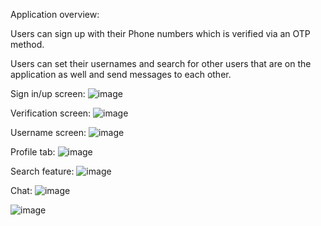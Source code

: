 Application overview:

Users can sign up with their Phone numbers which is verified via an OTP method.

Users can set their usernames and search for other users that are on the application as well and send messages to each other.

Sign in/up screen:
![image](https://github.com/IbrahimAkbar-tech/Chat_application_/assets/80490777/814ddb7d-4d4a-45b1-83a5-fffc0f7a6e33)


Verification screen:
![image](https://github.com/IbrahimAkbar-tech/Chat_application_/assets/80490777/1f4a8cd4-6766-4d29-8a0e-4660b14532b8)

Username screen:
![image](https://github.com/IbrahimAkbar-tech/Chat_application_/assets/80490777/24e01dc8-c92e-4e49-8e60-344b360509a5)


Profile tab:
![image](https://github.com/IbrahimAkbar-tech/Chat_application_/assets/80490777/2b31380d-b3a3-4408-bc36-45d9f686c814)

Search feature:
![image](https://github.com/IbrahimAkbar-tech/Chat_application_/assets/80490777/cb6957c5-1731-4f7e-baca-d0fade009aaa)

Chat:
![image](https://github.com/IbrahimAkbar-tech/Chat_application_/assets/80490777/1456dc8a-dd9a-4b00-911a-d97b5fd1346e)

![image](https://github.com/IbrahimAkbar-tech/Chat_application_/assets/80490777/853ed150-c21b-476b-99bb-1b6f36411120)




















